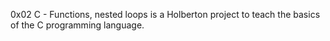 0x02 C - Functions, nested loops is a Holberton project to teach the basics of the C programming language.
